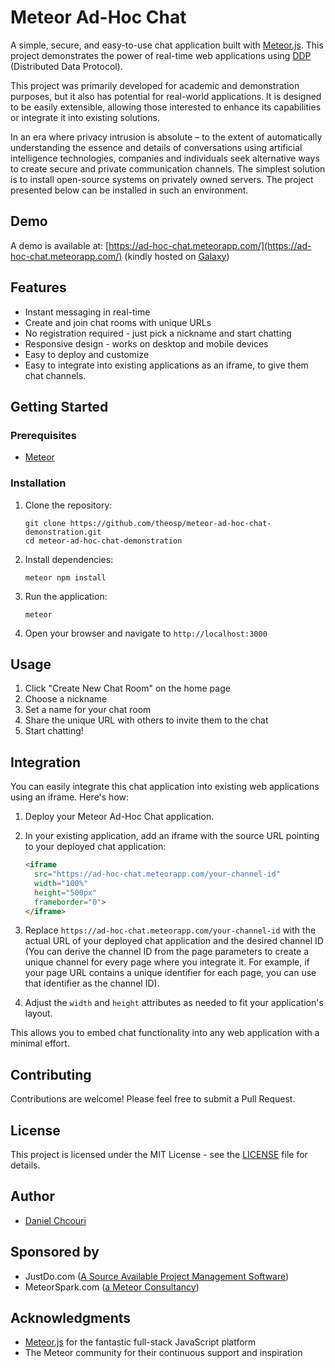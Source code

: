 # Meteor Ad-Hoc Chat

A simple, secure, and easy-to-use chat application built with [Meteor.js](https://meteor.com). This project demonstrates the power of real-time web applications using [DDP](https://github.com/meteor/meteor/blob/master/packages/ddp/DDP.md) (Distributed Data Protocol).

This project was primarily developed for academic and demonstration purposes, but it also has potential for real-world applications. It is designed to be easily extensible, allowing those interested to enhance its capabilities or integrate it into existing solutions.

In an era where privacy intrusion is absolute – to the extent of automatically understanding the essence and details of conversations using artificial intelligence technologies, companies and individuals seek alternative ways to create secure and private communication channels. The simplest solution is to install open-source systems on privately owned servers. The project presented below can be installed in such an environment.

## Demo

A demo is available at: [https://ad-hoc-chat.meteorapp.com/](https://ad-hoc-chat.meteorapp.com/) (kindly hosted on [Galaxy](https://www.meteor.com/cloud))

## Features

- Instant messaging in real-time
- Create and join chat rooms with unique URLs
- No registration required - just pick a nickname and start chatting
- Responsive design - works on desktop and mobile devices
- Easy to deploy and customize
- Easy to integrate into existing applications as an iframe, to give them chat channels.

## Getting Started

### Prerequisites

- [Meteor](https://www.meteor.com/install)

### Installation

1. Clone the repository:
   ```
   git clone https://github.com/theosp/meteor-ad-hoc-chat-demonstration.git
   cd meteor-ad-hoc-chat-demonstration
   ```

2. Install dependencies:
   ```
   meteor npm install
   ```

3. Run the application:
   ```
   meteor
   ```

4. Open your browser and navigate to `http://localhost:3000`

## Usage

1. Click "Create New Chat Room" on the home page
2. Choose a nickname
3. Set a name for your chat room
4. Share the unique URL with others to invite them to the chat
5. Start chatting!

## Integration

You can easily integrate this chat application into existing web applications using an iframe. Here's how:

1. Deploy your Meteor Ad-Hoc Chat application.

2. In your existing application, add an iframe with the source URL pointing to your deployed chat application:

   ```html
   <iframe 
     src="https://ad-hoc-chat.meteorapp.com/your-channel-id" 
     width="100%" 
     height="500px" 
     frameborder="0">
   </iframe>
   ```

3. Replace `https://ad-hoc-chat.meteorapp.com/your-channel-id` with the actual URL of your deployed chat application and the desired channel ID (You can derive the channel ID from the page parameters to create a unique channel for every page where you integrate it. For example, if your page URL contains a unique identifier for each page, you can use that identifier as the channel ID).

4. Adjust the `width` and `height` attributes as needed to fit your application's layout.

This allows you to embed chat functionality into any web application with a minimal effort.

## Contributing

Contributions are welcome! Please feel free to submit a Pull Request.

## License

This project is licensed under the MIT License - see the [LICENSE](LICENSE) file for details.

## Author

* [Daniel Chcouri](https://www.linkedin.com/in/danielchcouri/)

## Sponsored by

* JustDo.com ([A Source Available Project Management Software](https://JustDo.com))
* MeteorSpark.com ([a Meteor Consultancy](http://Meteorspark.com))

## Acknowledgments

- [Meteor.js](https://www.meteor.com/) for the fantastic full-stack JavaScript platform
- The Meteor community for their continuous support and inspiration

